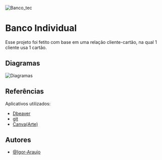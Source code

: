 
![Banco_tec](https://github.com/Igor-Arauj0/Banco-Individual/assets/141196147/229dd448-f13d-479c-a05f-58d34c4bd2c0)



# Banco Individual

Esse projeto foi fetito com base em uma relação cliente-cartão, na qual 1 cliente usa 1 cartão.


## Diagramas

![Diagramas](https://github.com/Igor-Arauj0/Banco-Individual/assets/141196147/09bcfaa3-89ab-4756-8392-f294f34679f9)


## Referências

Aplicativos utilizados:

 - [Dbeaver](https://dbeaver.io/download/)
 - [git](https://git-scm.com/downloads)
 - [Canva(Arte)](https://www.canva.com)


## Autores

- [@Igor-Araujo](https://github.com/Igor-Arauj0)



